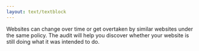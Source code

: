 ```yaml
---
layout: text/textblock
---
```


Websites can change over time or get overtaken by similar websites under the same policy. The audit will help you discover whether your website is still doing what it was intended to do. 


